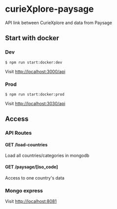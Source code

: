 # curieXplore-paysage

API link between CurieXplore and data from Paysage

## Start with docker

### Dev
```
$ npm run start:docker:dev
```
Visit [http://localhost:3000/api](http://localhost:3000/api)

### Prod
```
$ npm run start:docker:prod
```
Visit [http://localhost:3030/api](http://localhost:3030/api)

## Access
### API Routes
#### GET /load-countries
Load all countries/categories in mongodb

#### GET /paysage/[iso_code]
Access to one country's data

### Mongo express
Visit [http://localhost:8081](http://localhost:8081)